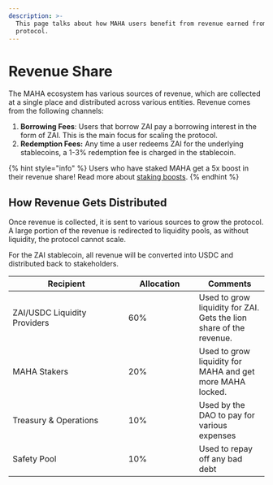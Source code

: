 ```yaml
---
description: >-
  This page talks about how MAHA users benefit from revenue earned from the
  protocol.
---
```


# Revenue Share

The MAHA ecosystem has various sources of revenue, which are collected at a single place and distributed across various entities. Revenue comes from the following channels:

1. **Borrowing Fees**: Users that borrow ZAI pay a borrowing interest in the form of ZAI. This is the main focus for scaling the protocol.
2. **Redemption Fees:** Any time a user redeems ZAI for the underlying stablecoins, a 1-3% redemption fee is charged in the stablecoin.

{% hint style="info" %}
Users who have staked MAHA get a 5x boost in their revenue share! Read more about [staking boosts](staking-boosts.md).
{% endhint %}

## How Revenue Gets Distributed

Once revenue is collected, it is sent to various sources to grow the protocol. A large portion of the revenue is redirected to liquidity pools, as without liquidity, the protocol cannot scale.

For the ZAI stablecoin, all revenue will be converted into USDC and distributed back to stakeholders.

<table><thead><tr><th width="212">Recipient</th><th width="123">Allocation</th><th>Comments</th></tr></thead><tbody><tr><td>ZAI/USDC Liquidity Providers</td><td>60%</td><td>Used to grow liquidity for ZAI. Gets the lion share of the revenue.</td></tr><tr><td>MAHA Stakers</td><td>20%</td><td>Used to grow liquidity for MAHA and get more MAHA locked.</td></tr><tr><td>Treasury &#x26; Operations</td><td>10%</td><td>Used by the DAO to pay for various expenses</td></tr><tr><td>Safety Pool</td><td>10%</td><td>Used to repay off any bad debt</td></tr></tbody></table>
